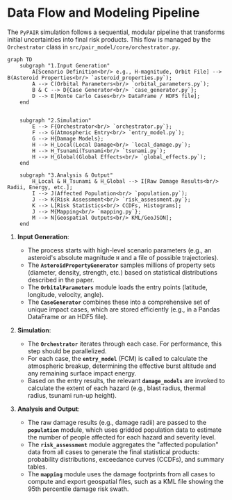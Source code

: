 # Data Flow and Modeling Pipeline

The `PyPAIR` simulation follows a sequential, modular pipeline that transforms initial uncertainties into final risk products. This flow is managed by the `Orchestrator` class in `src/pair_model/core/orchestrator.py`.

```mermaid
graph TD
    subgraph "1.Input Generation"
        A[Scenario Definition<br/> e.g., H-magnitude, Orbit File] --> B(Asteroid Properties<br/> `asteroid_properties.py`);
        A --> C(Orbital Parameters<br/> `orbital_parameters.py`);
        B & C --> D{Case Generator<br/> `case_generator.py`};
        D --> E[Monte Carlo Cases<br/> DataFrame / HDF5 file];
    end


    subgraph "2.Simulation"
        E --> F{Orchestrator<br/> `orchestrator.py`};
        F --> G(Atmospheric Entry<br/> `entry_model.py`);
        G --> H{Damage Models};
        H --> H_Local(Local Damage<br/> `local_damage.py`);
        H --> H_Tsunami(Tsunami<br/> `tsunami.py`);
        H --> H_Global(Global Effects<br/> `global_effects.py`);
    end

    subgraph "3.Analysis & Output"
        H_Local & H_Tsunami & H_Global --> I[Raw Damage Results<br/> Radii, Energy, etc.];
        I --> J(Affected Population<br/> `population.py`);
        J --> K{Risk Assessment<br/> `risk_assessment.py`};
        K --> L[Risk Statistics<br/> CCDFs, Histograms];
        J --> M{Mapping<br/> `mapping.py`};
        M --> N[Geospatial Outputs<br/> KML/GeoJSON];
    end
```



1.  **Input Generation**:
    -   The process starts with high-level scenario parameters (e.g., an asteroid's absolute magnitude `H` and a file of possible trajectories).
    -   The **`AsteroidPropertyGenerator`** samples millions of property sets (diameter, density, strength, etc.) based on statistical distributions described in the paper.
    -   The **`OrbitalParameters`** module loads the entry points (latitude, longitude, velocity, angle).
    -   The **`CaseGenerator`** combines these into a comprehensive set of unique impact cases, which are stored efficiently (e.g., in a Pandas DataFrame or an HDF5 file).

2.  **Simulation**:
    -   The **`Orchestrator`** iterates through each case. For performance, this step should be parallelized.
    -   For each case, the **`entry_model`** (FCM) is called to calculate the atmospheric breakup, determining the effective burst altitude and any remaining surface impact energy.
    -   Based on the entry results, the relevant **`damage_models`** are invoked to calculate the extent of each hazard (e.g., blast radius, thermal radius, tsunami run-up height).

3.  **Analysis and Output**:
    -   The raw damage results (e.g., damage radii) are passed to the **`population`** module, which uses gridded population data to estimate the number of people affected for each hazard and severity level.
    -   The **`risk_assessment`** module aggregates the "affected population" data from all cases to generate the final statistical products: probability distributions, exceedance curves (CCDFs), and summary tables.
    -   The **`mapping`** module uses the damage footprints from all cases to compute and export geospatial files, such as a KML file showing the 95th percentile damage risk swath.